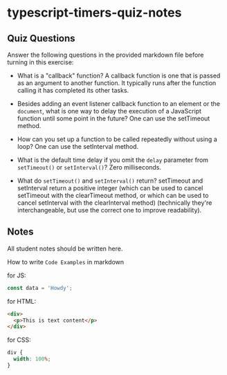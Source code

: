 # typescript-timers-quiz-notes

## Quiz Questions

Answer the following questions in the provided markdown file before turning in this exercise:

- What is a "callback" function?
  A callback function is one that is passed as an argument to another function. It typically runs after the function calling it has completed its other tasks.

- Besides adding an event listener callback function to an element or the `document`, what is one way to delay the execution of a JavaScript function until some point in the future?
  One can use the setTimeout method.

- How can you set up a function to be called repeatedly without using a loop?
  One can use the setInterval method.

- What is the default time delay if you omit the `delay` parameter from `setTimeout()` or `setInterval()`?
  Zero milliseconds.

- What do `setTimeout()` and `setInterval()` return?
  setTimeout and setInterval return a positive integer (which can be used to cancel setTimeout with the clearTimeout method, or which can be used to cancel setInterval with the clearInterval method) (technically they're interchangeable, but use the correct one to improve readability).

## Notes

All student notes should be written here.

How to write `Code Examples` in markdown

for JS:

```javascript
const data = 'Howdy';
```

for HTML:

```html
<div>
  <p>This is text content</p>
</div>
```

for CSS:

```css
div {
  width: 100%;
}
```
